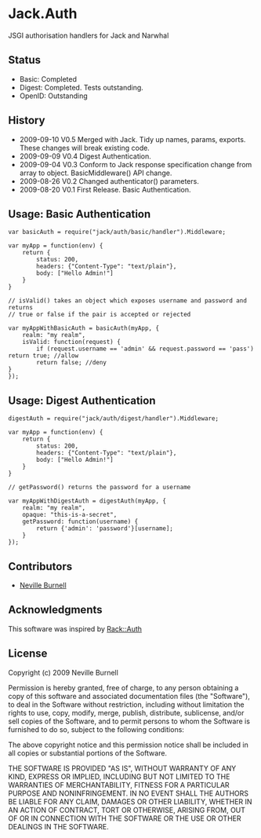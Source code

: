 Jack.Auth
=========
JSGI authorisation handlers for Jack and Narwhal

Status
------
* Basic: Completed
* Digest: Completed. Tests outstanding.
* OpenID: Outstanding

History
-------
* 2009-09-10 V0.5 Merged with Jack. Tidy up names, params, exports. These changes will break existing code.
* 2009-09-09 V0.4 Digest Authentication.
* 2009-09-04 V0.3 Conform to Jack response specification change from array to object.  BasicMiddleware() API change.
* 2009-08-26 V0.2 Changed authenticator() parameters.
* 2009-08-20 V0.1 First Release. Basic Authentication. 

Usage: Basic Authentication
---------------------------
    var basicAuth = require("jack/auth/basic/handler").Middleware;

    var myApp = function(env) {
        return {
            status: 200,
            headers: {"Content-Type": "text/plain"},
            body: ["Hello Admin!"]
        }
    }

    // isValid() takes an object which exposes username and password and returns
    // true or false if the pair is accepted or rejected

    var myAppWithBasicAuth = basicAuth(myApp, {
        realm: "my realm",
        isValid: function(request) {
            if (request.username == 'admin' && request.password == 'pass') return true; //allow
            return false; //deny
    }
    });

Usage: Digest Authentication
---------------------------
    digestAuth = require("jack/auth/digest/handler").Middleware;

    var myApp = function(env) {
        return {
            status: 200,
            headers: {"Content-Type": "text/plain"},
            body: ["Hello Admin!"]
        }
    }

    // getPassword() returns the password for a username

    var myAppWithDigestAuth = digestAuth(myApp, {
        realm: "my realm",
        opaque: "this-is-a-secret",
        getPassword: function(username) {
            return {'admin': 'password'}[username];
        }
    });

Contributors
------------
* [Neville Burnell][2]

Acknowledgments
---------------
This software was inspired by [Rack::Auth][1]

[1]:http://github.com/rack/rack
[2]:http://github.com/nevilleburnell

License
-------
Copyright (c) 2009 Neville Burnell

Permission is hereby granted, free of charge, to any person obtaining a copy
of this software and associated documentation files (the "Software"), to
deal in the Software without restriction, including without limitation the
rights to use, copy, modify, merge, publish, distribute, sublicense, and/or
sell copies of the Software, and to permit persons to whom the Software is
furnished to do so, subject to the following conditions:

The above copyright notice and this permission notice shall be included in
all copies or substantial portions of the Software.

THE SOFTWARE IS PROVIDED "AS IS", WITHOUT WARRANTY OF ANY KIND, EXPRESS OR
IMPLIED, INCLUDING BUT NOT LIMITED TO THE WARRANTIES OF MERCHANTABILITY,
FITNESS FOR A PARTICULAR PURPOSE AND NONINFRINGEMENT. IN NO EVENT SHALL
THE AUTHORS BE LIABLE FOR ANY CLAIM, DAMAGES OR OTHER LIABILITY, WHETHER
IN AN ACTION OF CONTRACT, TORT OR OTHERWISE, ARISING FROM, OUT OF OR IN
CONNECTION WITH THE SOFTWARE OR THE USE OR OTHER DEALINGS IN THE SOFTWARE.

